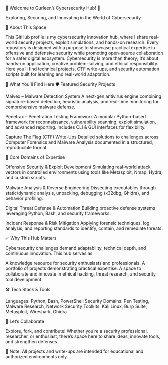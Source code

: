 🔐 Welcome to Gurleen’s Cybersecurity Hub! 🔐

Exploring, Securing, and Innovating in the World of Cybersecurity

👋 About This Space

This GitHub profile is my cybersecurity innovation hub, where I share real-world security projects, exploit simulations, and hands-on research. Every repository is designed with a purpose to showcase practical expertise in offensive and defensive security while promoting open-source collaboration for a safer digital ecosystem.
Cybersecurity is more than theory; it’s about hands-on application, creative problem-solving, and ethical responsibility. Here you’ll find technical projects, CTF write-ups, and security automation scripts built for learning and real-world adaptation.

🚀 What You'll Find Here
🛡️ Featured Security Projects

Malvex – Malware Detection System
A next-gen antivirus engine combining signature-based detection, heuristic analysis, and real-time monitoring for comprehensive malware defense.

Penetrax – Penetration Testing Framework
A modular Python-based framework for reconnaissance, vulnerability scanning, exploit simulation, and advanced reporting. Includes CLI & GUI interfaces for flexibility.

Capture The Flag (CTF) Write-Ups
Detailed solutions to challenges across Computer Forensics and Malware Analysis documented in a structured, reproducible format.

🎯 Core Domains of Expertise

Offensive Security & Exploit Development
Simulating real-world attack vectors in controlled environments using tools like Metasploit, Nmap, Hydra, and custom scripts.

Malware Analysis & Reverse Engineering
Dissecting executables through static/dynamic analysis, unpacking, debugging (x32dbg, Ghidra), and behavior profiling.

Digital Threat Defense & Automation
Building proactive defense systems leveraging Python, Bash, and security frameworks.

Incident Response & Risk Mitigation
Applying forensic techniques, log analysis, and reporting standards to identify, contain, and remediate threats.

✅ Why This Hub Matters

Cybersecurity challenges demand adaptability, technical depth, and continuous innovation. This hub serves as:

A knowledge resource for security enthusiasts and professionals.
A portfolio of projects demonstrating practical expertise.
A space to collaborate and innovate in ethical hacking, threat research, and security tool development.

🛠 Tech Stack & Tools

Languages: Python, Bash, PowerShell
Security Domains: Pen Testing, Malware Research, Network Security
Toolkits: Kali Linux, Burp Suite, Metasploit, Wireshark, Ghidra

🌟 Let’s Collaborate

Explore, fork, and contribute! Whether you’re a security professional, researcher, or enthusiast, there’s space here to share ideas, innovate tools, and strengthen defenses.

📌 Note: All projects and write-ups are intended for educational and authorized environments only.
